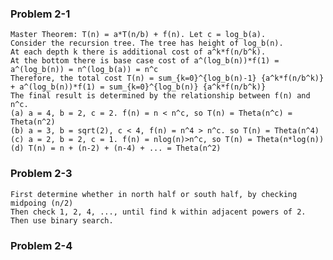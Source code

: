 ### Problem 2-1
    Master Theorem: T(n) = a*T(n/b) + f(n). Let c = log_b(a).
    Consider the recursion tree. The tree has height of log_b(n).
    At each depth k there is additional cost of a^k*f(n/b^k).
    At the bottom there is base case cost of a^(log_b(n))*f(1) = a^(log_b(n)) = n^(log_b(a)) = n^c
    Therefore, the total cost T(n) = sum_{k=0}^{log_b(n)-1} {a^k*f(n/b^k)} + a^(log_b(n))*f(1) = sum_{k=0}^{log_b(n)} {a^k*f(n/b^k)}
    The final result is determined by the relationship between f(n) and n^c.
    (a) a = 4, b = 2, c = 2. f(n) = n < n^c, so T(n) = Theta(n^c) = Theta(n^2)
    (b) a = 3, b = sqrt(2), c < 4, f(n) = n^4 > n^c. so T(n) = Theta(n^4)
    (c) a = 2, b = 2, c = 1. f(n) = nlog(n)>n^c, so T(n) = Theta(n*log(n))
    (d) T(n) = n + (n-2) + (n-4) + ... = Theta(n^2)
 
 ### Problem 2-3
    First determine whether in north half or south half, by checking midpoing (n/2)
    Then check 1, 2, 4, ..., until find k within adjacent powers of 2.
    Then use binary search.
    
### Problem 2-4
    